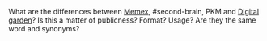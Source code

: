 What are the differences between [Memex](Memex.md), #second-brain, PKM and [Digital garden](Digital%20garden.md)? Is this a matter of publicness? Format? Usage? Are they the same word and synonyms?